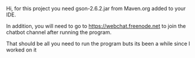 Hi, for this project you need gson-2.6.2.jar from Maven.org added to your IDE. 

In addition, you will need to go to https://webchat.freenode.net to join the chatbot channel after running the program.

That should be all you need to run the program buts its been a while since I worked on it
